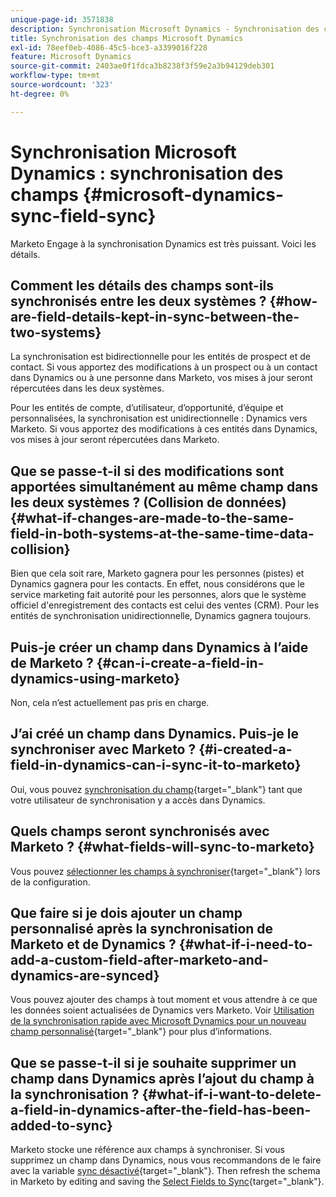 ```yaml
---
unique-page-id: 3571838
description: Synchronisation Microsoft Dynamics - Synchronisation des champs - Documents Marketo - Documentation du produit
title: Synchronisation des champs Microsoft Dynamics
exl-id: 78eef0eb-4086-45c5-bce3-a3399016f228
feature: Microsoft Dynamics
source-git-commit: 2403ae0f1fdca3b8238f3f59e2a3b94129deb301
workflow-type: tm+mt
source-wordcount: '323'
ht-degree: 0%

---
```


# Synchronisation Microsoft Dynamics : synchronisation des champs {#microsoft-dynamics-sync-field-sync}

Marketo Engage à la synchronisation Dynamics est très puissant. Voici les détails.

## Comment les détails des champs sont-ils synchronisés entre les deux systèmes ? {#how-are-field-details-kept-in-sync-between-the-two-systems}

La synchronisation est bidirectionnelle pour les entités de prospect et de contact. Si vous apportez des modifications à un prospect ou à un contact dans Dynamics ou à une personne dans Marketo, vos mises à jour seront répercutées dans les deux systèmes.

Pour les entités de compte, d’utilisateur, d’opportunité, d’équipe et personnalisées, la synchronisation est unidirectionnelle : Dynamics vers Marketo. Si vous apportez des modifications à ces entités dans Dynamics, vos mises à jour seront répercutées dans Marketo.

## Que se passe-t-il si des modifications sont apportées simultanément au même champ dans les deux systèmes ? (Collision de données) {#what-if-changes-are-made-to-the-same-field-in-both-systems-at-the-same-time-data-collision}

Bien que cela soit rare, Marketo gagnera pour les personnes (pistes) et Dynamics gagnera pour les contacts. En effet, nous considérons que le service marketing fait autorité pour les personnes, alors que le système officiel d&#39;enregistrement des contacts est celui des ventes (CRM). Pour les entités de synchronisation unidirectionnelle, Dynamics gagnera toujours.

## Puis-je créer un champ dans Dynamics à l’aide de Marketo ? {#can-i-create-a-field-in-dynamics-using-marketo}

Non, cela n’est actuellement pas pris en charge.

## J’ai créé un champ dans Dynamics. Puis-je le synchroniser avec Marketo ? {#i-created-a-field-in-dynamics-can-i-sync-it-to-marketo}

Oui, vous pouvez [synchronisation du champ](/help/marketo/product-docs/crm-sync/microsoft-dynamics-sync/sync-setup/microsoft-dynamics-365-with-ropc-connection/step-4-of-4-connect.md#select-fields-to-sync){target="_blank"} tant que votre utilisateur de synchronisation y a accès dans Dynamics.

## Quels champs seront synchronisés avec Marketo ? {#what-fields-will-sync-to-marketo}

Vous pouvez [sélectionner les champs à synchroniser](/help/marketo/product-docs/crm-sync/microsoft-dynamics-sync/sync-setup/microsoft-dynamics-365-with-ropc-connection/step-4-of-4-connect.md#select-fields-to-sync){target="_blank"} lors de la configuration.

## Que faire si je dois ajouter un champ personnalisé après la synchronisation de Marketo et de Dynamics ? {#what-if-i-need-to-add-a-custom-field-after-marketo-and-dynamics-are-synced}

Vous pouvez ajouter des champs à tout moment et vous attendre à ce que les données soient actualisées de Dynamics vers Marketo. Voir [Utilisation de la synchronisation rapide avec Microsoft Dynamics pour un nouveau champ personnalisé](/help/marketo/product-docs/crm-sync/microsoft-dynamics-sync/microsoft-dynamics-sync-details/microsoft-dynamics-sync-field-sync/use-quick-sync-with-microsoft-dynamics-for-a-new-custom-field.md){target="_blank"} pour plus d’informations.

## Que se passe-t-il si je souhaite supprimer un champ dans Dynamics après l’ajout du champ à la synchronisation ? {#what-if-i-want-to-delete-a-field-in-dynamics-after-the-field-has-been-added-to-sync}

Marketo stocke une référence aux champs à synchroniser. Si vous supprimez un champ dans Dynamics, nous vous recommandons de le faire avec la variable [sync désactivé](/help/marketo/product-docs/crm-sync/salesforce-sync/enable-disable-the-salesforce-sync.md){target="_blank"}. Then refresh the schema in Marketo by editing and saving the [Select Fields to Sync](/help/marketo/product-docs/crm-sync/microsoft-dynamics-sync/microsoft-dynamics-sync-details/microsoft-dynamics-sync-field-sync/editing-fields-to-sync-before-deleting-them-in-dynamics.md){target="_blank"}.
